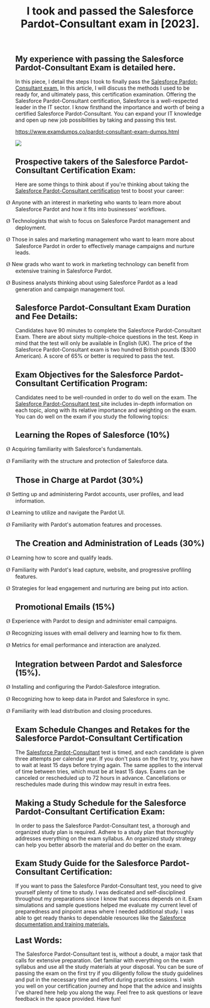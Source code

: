 <h1 class="MsoTitle" style="text-align: center;" align="center"><strong style="mso-bidi-font-weight: normal;">I took and passed the Salesforce Pardot-Consultant exam in [2023].</strong></h1><p class="MsoNormal">&nbsp;</p><h2 class="MsoNormal"><strong style="mso-bidi-font-weight: normal;"><span style="font-size: 16.0pt; line-height: 107%;">My experience with passing the Salesforce Pardot-Consultant Exam is detailed here.</span></strong></h2><p class="MsoNormal">In this piece, I detail the steps I took to finally pass the <a href="https://www.examdumps.co/pardot-consultant-exam-dumps.html">Salesforce Pardot-Consultant exam.</a> In this article, I will discuss the methods I used to be ready for, and ultimately pass, this certification examination. Offering the Salesforce Pardot-Consultant certification, Salesforce is a well-respected leader in the IT sector. I know firsthand the importance and worth of being a certified Salesforce Pardot-Consultant. You can expand your IT knowledge and open up new job possibilities by taking and passing this test.</p><p class="MsoNormal"><a href="https://www.examdumps.co/pardot-consultant-exam-dumps.html">https://www.examdumps.co/pardot-consultant-exam-dumps.html</a></p><p class="MsoNormal"><img src="https://www.examdumps.co//images/banners/big-sale-20-percent-discount-offer-examdumps.jpg"></p><h2 class="MsoNormal"><strong style="mso-bidi-font-weight: normal;"><span style="font-size: 16.0pt; line-height: 107%;">Prospective takers of the Salesforce Pardot-Consultant Certification Exam:</span></strong></h2><p class="MsoNormal">Here are some things to think about if you're thinking about taking the <a href="https://www.examdumps.co/pardot-consultant-certification-exam-dumps.html">Salesforce Pardot-Consultant certification</a> test to boost your career:</p><p class="MsoListParagraphCxSpFirst" style="text-indent: -.25in; mso-list: l0 level1 lfo1;"><!-- [if !supportLists]--><span style="font-family: Wingdings; mso-fareast-font-family: Wingdings; mso-bidi-font-family: Wingdings;"><span style="mso-list: Ignore;">&Oslash;<span style="font: 7.0pt 'Times New Roman';">&nbsp; </span></span></span><!--[endif]-->Anyone with an interest in marketing who wants to learn more about Salesforce Pardot and how it fits into businesses' workflows.</p><p class="MsoListParagraphCxSpMiddle" style="text-indent: -.25in; mso-list: l0 level1 lfo1;"><!-- [if !supportLists]--><span style="font-family: Wingdings; mso-fareast-font-family: Wingdings; mso-bidi-font-family: Wingdings;"><span style="mso-list: Ignore;">&Oslash;<span style="font: 7.0pt 'Times New Roman';">&nbsp; </span></span></span><!--[endif]-->Technologists that wish to focus on Salesforce Pardot management and deployment.</p><p class="MsoListParagraphCxSpMiddle" style="text-indent: -.25in; mso-list: l0 level1 lfo1;"><!-- [if !supportLists]--><span style="font-family: Wingdings; mso-fareast-font-family: Wingdings; mso-bidi-font-family: Wingdings;"><span style="mso-list: Ignore;">&Oslash;<span style="font: 7.0pt 'Times New Roman';">&nbsp; </span></span></span><!--[endif]-->Those in sales and marketing management who want to learn more about Salesforce Pardot in order to effectively manage campaigns and nurture leads.</p><p class="MsoListParagraphCxSpMiddle" style="text-indent: -.25in; mso-list: l0 level1 lfo1;"><!-- [if !supportLists]--><span style="font-family: Wingdings; mso-fareast-font-family: Wingdings; mso-bidi-font-family: Wingdings;"><span style="mso-list: Ignore;">&Oslash;<span style="font: 7.0pt 'Times New Roman';">&nbsp; </span></span></span><!--[endif]-->New grads who want to work in marketing technology can benefit from extensive training in Salesforce Pardot.</p><p class="MsoListParagraphCxSpLast" style="text-indent: -.25in; mso-list: l0 level1 lfo1;"><!-- [if !supportLists]--><span style="font-family: Wingdings; mso-fareast-font-family: Wingdings; mso-bidi-font-family: Wingdings;"><span style="mso-list: Ignore;">&Oslash;<span style="font: 7.0pt 'Times New Roman';">&nbsp; </span></span></span><!--[endif]-->Business analysts thinking about using Salesforce Pardot as a lead generation and campaign management tool.</p><h2 class="MsoNormal"><strong style="mso-bidi-font-weight: normal;"><span style="font-size: 16.0pt; line-height: 107%;">Salesforce Pardot-Consultant Exam Duration and Fee Details:</span></strong></h2><p class="MsoNormal">Candidates have 90 minutes to complete the Salesforce Pardot-Consultant Exam. There are about sixty multiple-choice questions in the test. Keep in mind that the test will only be available in English (UK). The price of the Salesforce Pardot-Consultant exam is two hundred British pounds ($300 American). A score of 65% or better is required to pass the test.</p><h2 class="MsoNormal"><strong style="mso-bidi-font-weight: normal;"><span style="font-size: 16.0pt; line-height: 107%;">Exam Objectives for the Salesforce Pardot-Consultant Certification Program:</span></strong></h2><p class="MsoNormal">Candidates need to be well-rounded in order to do well on the exam. The <a href="https://www.examdumps.co/salesforce-exam-dumps.html">Salesforce Pardot-Consultant test </a>site includes in-depth information on each topic, along with its relative importance and weighting on the exam. You can do well on the exam if you study the following topics:</p><h2 class="MsoNormal"><strong style="mso-bidi-font-weight: normal;"><span style="font-size: 16.0pt; line-height: 107%;">Learning the Ropes of Salesforce (10%)</span></strong></h2><p class="MsoListParagraphCxSpFirst" style="text-indent: -.25in; mso-list: l1 level1 lfo6;"><!-- [if !supportLists]--><span style="font-family: Wingdings; mso-fareast-font-family: Wingdings; mso-bidi-font-family: Wingdings;"><span style="mso-list: Ignore;">&Oslash;<span style="font: 7.0pt 'Times New Roman';">&nbsp; </span></span></span><!--[endif]-->Acquiring familiarity with Salesforce's fundamentals.</p><p class="MsoListParagraphCxSpLast" style="text-indent: -.25in; mso-list: l1 level1 lfo6;"><!-- [if !supportLists]--><span style="font-family: Wingdings; mso-fareast-font-family: Wingdings; mso-bidi-font-family: Wingdings;"><span style="mso-list: Ignore;">&Oslash;<span style="font: 7.0pt 'Times New Roman';">&nbsp; </span></span></span><!--[endif]-->Familiarity with the structure and protection of Salesforce data.</p><h2 class="MsoNormal"><strong style="mso-bidi-font-weight: normal;"><span style="font-size: 16.0pt; line-height: 107%;">Those in Charge at Pardot (30%)</span></strong></h2><p class="MsoListParagraphCxSpFirst" style="text-indent: -.25in; mso-list: l5 level1 lfo5;"><!-- [if !supportLists]--><span style="font-family: Wingdings; mso-fareast-font-family: Wingdings; mso-bidi-font-family: Wingdings;"><span style="mso-list: Ignore;">&Oslash;<span style="font: 7.0pt 'Times New Roman';">&nbsp; </span></span></span><!--[endif]-->Setting up and administering Pardot accounts, user profiles, and lead information.</p><p class="MsoListParagraphCxSpMiddle" style="text-indent: -.25in; mso-list: l5 level1 lfo5;"><!-- [if !supportLists]--><span style="font-family: Wingdings; mso-fareast-font-family: Wingdings; mso-bidi-font-family: Wingdings;"><span style="mso-list: Ignore;">&Oslash;<span style="font: 7.0pt 'Times New Roman';">&nbsp; </span></span></span><!--[endif]-->Learning to utilize and navigate the Pardot UI.</p><p class="MsoListParagraphCxSpLast" style="text-indent: -.25in; mso-list: l5 level1 lfo5;"><!-- [if !supportLists]--><span style="font-family: Wingdings; mso-fareast-font-family: Wingdings; mso-bidi-font-family: Wingdings;"><span style="mso-list: Ignore;">&Oslash;<span style="font: 7.0pt 'Times New Roman';">&nbsp; </span></span></span><!--[endif]-->Familiarity with Pardot's automation features and processes.</p><h2 class="MsoNormal"><strong style="mso-bidi-font-weight: normal;"><span style="font-size: 16.0pt; line-height: 107%;">The Creation and Administration of Leads (30%)</span></strong></h2><p class="MsoListParagraphCxSpFirst" style="text-indent: -.25in; mso-list: l4 level1 lfo4;"><!-- [if !supportLists]--><span style="font-family: Wingdings; mso-fareast-font-family: Wingdings; mso-bidi-font-family: Wingdings;"><span style="mso-list: Ignore;">&Oslash;<span style="font: 7.0pt 'Times New Roman';">&nbsp; </span></span></span><!--[endif]-->Learning how to score and qualify leads.</p><p class="MsoListParagraphCxSpMiddle" style="text-indent: -.25in; mso-list: l4 level1 lfo4;"><!-- [if !supportLists]--><span style="font-family: Wingdings; mso-fareast-font-family: Wingdings; mso-bidi-font-family: Wingdings;"><span style="mso-list: Ignore;">&Oslash;<span style="font: 7.0pt 'Times New Roman';">&nbsp; </span></span></span><!--[endif]-->Familiarity with Pardot's lead capture, website, and progressive profiling features.</p><p class="MsoListParagraphCxSpLast" style="text-indent: -.25in; mso-list: l4 level1 lfo4;"><!-- [if !supportLists]--><span style="font-family: Wingdings; mso-fareast-font-family: Wingdings; mso-bidi-font-family: Wingdings;"><span style="mso-list: Ignore;">&Oslash;<span style="font: 7.0pt 'Times New Roman';">&nbsp; </span></span></span><!--[endif]-->Strategies for lead engagement and nurturing are being put into action.</p><h2 class="MsoNormal"><strong style="mso-bidi-font-weight: normal;"><span style="font-size: 16.0pt; line-height: 107%;">Promotional Emails (15%)</span></strong></h2><p class="MsoListParagraphCxSpFirst" style="text-indent: -.25in; mso-list: l3 level1 lfo3;"><!-- [if !supportLists]--><span style="font-family: Wingdings; mso-fareast-font-family: Wingdings; mso-bidi-font-family: Wingdings;"><span style="mso-list: Ignore;">&Oslash;<span style="font: 7.0pt 'Times New Roman';">&nbsp; </span></span></span><!--[endif]-->Experience with Pardot to design and administer email campaigns.</p><p class="MsoListParagraphCxSpMiddle" style="text-indent: -.25in; mso-list: l3 level1 lfo3;"><!-- [if !supportLists]--><span style="font-family: Wingdings; mso-fareast-font-family: Wingdings; mso-bidi-font-family: Wingdings;"><span style="mso-list: Ignore;">&Oslash;<span style="font: 7.0pt 'Times New Roman';">&nbsp; </span></span></span><!--[endif]-->Recognizing issues with email delivery and learning how to fix them.</p><p class="MsoListParagraphCxSpLast" style="text-indent: -.25in; mso-list: l3 level1 lfo3;"><!-- [if !supportLists]--><span style="font-family: Wingdings; mso-fareast-font-family: Wingdings; mso-bidi-font-family: Wingdings;"><span style="mso-list: Ignore;">&Oslash;<span style="font: 7.0pt 'Times New Roman';">&nbsp; </span></span></span><!--[endif]-->Metrics for email performance and interaction are analyzed.</p><h2 class="MsoNormal"><strong style="mso-bidi-font-weight: normal;"><span style="font-size: 16.0pt; line-height: 107%;">Integration between Pardot and Salesforce (15%).</span></strong></h2><p class="MsoListParagraphCxSpFirst" style="text-indent: -.25in; mso-list: l2 level1 lfo2;"><!-- [if !supportLists]--><span style="font-family: Wingdings; mso-fareast-font-family: Wingdings; mso-bidi-font-family: Wingdings;"><span style="mso-list: Ignore;">&Oslash;<span style="font: 7.0pt 'Times New Roman';">&nbsp; </span></span></span><!--[endif]-->Installing and configuring the Pardot-Salesforce integration.</p><p class="MsoListParagraphCxSpMiddle" style="text-indent: -.25in; mso-list: l2 level1 lfo2;"><!-- [if !supportLists]--><span style="font-family: Wingdings; mso-fareast-font-family: Wingdings; mso-bidi-font-family: Wingdings;"><span style="mso-list: Ignore;">&Oslash;<span style="font: 7.0pt 'Times New Roman';">&nbsp; </span></span></span><!--[endif]-->Recognizing how to keep data in Pardot and Salesforce in sync.</p><p class="MsoListParagraphCxSpLast" style="text-indent: -.25in; mso-list: l2 level1 lfo2;"><!-- [if !supportLists]--><span style="font-family: Wingdings; mso-fareast-font-family: Wingdings; mso-bidi-font-family: Wingdings;"><span style="mso-list: Ignore;">&Oslash;<span style="font: 7.0pt 'Times New Roman';">&nbsp; </span></span></span><!--[endif]-->Familiarity with lead distribution and closing procedures.</p><h2 class="MsoNormal"><strong style="mso-bidi-font-weight: normal;"><span style="font-size: 16.0pt; line-height: 107%;">Exam Schedule Changes and Retakes for the Salesforce Pardot-Consultant Certification</span></strong></h2><p class="MsoNormal">The <a href="https://www.examdumps.co/">Salesforce Pardot-Consultant</a> test is timed, and each candidate is given three attempts per calendar year. If you don't pass on the first try, you have to wait at least 15 days before trying again. The same applies to the interval of time between tries, which must be at least 15 days. Exams can be canceled or rescheduled up to 72 hours in advance. Cancellations or reschedules made during this window may result in extra fees.</p><h2 class="MsoNormal"><strong style="mso-bidi-font-weight: normal;"><span style="font-size: 16.0pt; line-height: 107%;">Making a Study Schedule for the Salesforce Pardot-Consultant Certification Exam:</span></strong></h2><p class="MsoNormal">In order to pass the Salesforce Pardot-Consultant test, a thorough and organized study plan is required. Adhere to a study plan that thoroughly addresses everything on the exam syllabus. An organized study strategy can help you better absorb the material and do better on the exam.</p><h2 class="MsoNormal"><strong style="mso-bidi-font-weight: normal;"><span style="font-size: 16.0pt; line-height: 107%;">Exam Study Guide for the Salesforce Pardot-Consultant Certification:</span></strong></h2><p class="MsoNormal">If you want to pass the Salesforce Pardot-Consultant test, you need to give yourself plenty of time to study. I was dedicated and self-disciplined throughout my preparations since I know that success depends on it. Exam simulations and sample questions helped me evaluate my current level of preparedness and pinpoint areas where I needed additional study. I was able to get ready thanks to dependable resources like the <a href="https://www.examdumps.co/pardot-consultant-exam-dumps.html">Salesforce documentation and training materials.</a></p><h3 class="MsoNormal"><strong style="mso-bidi-font-weight: normal;"><span style="font-size: 16.0pt; line-height: 107%;">Last Words:</span></strong></h3><p class="MsoNormal">The Salesforce Pardot-Consultant test is, without a doubt, a major task that calls for extensive preparation. Get familiar with everything on the exam syllabus and use all the study materials at your disposal. You can be sure of passing the exam on the first try if you diligently follow the study guidelines and put in the necessary time and effort during practice sessions. I wish you well on your certification journey and hope that the advice and insights I've shared here help you along the way. Feel free to ask questions or leave feedback in the space provided. Have fun!</p>
